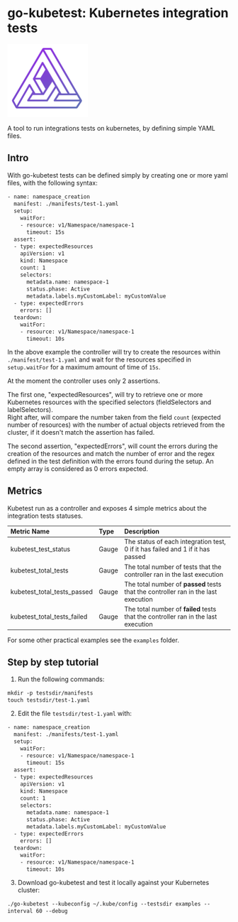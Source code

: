 # go-kubetest: Kubernetes integration tests

![go-kubetest logo](/assets/images/logo.png)


A tool to run integrations tests on kubernetes, by defining simple YAML files.

## Intro

With go-kubetest tests can be defined simply by creating one or more yaml files, with the following syntax:

```
- name: namespace_creation
  manifest: ./manifests/test-1.yaml
  setup:
    waitFor:
    - resource: v1/Namespace/namespace-1
      timeout: 15s
  assert:
  - type: expectedResources
    apiVersion: v1
    kind: Namespace
    count: 1
    selectors:
      metadata.name: namespace-1
      status.phase: Active
      metadata.labels.myCustomLabel: myCustomValue
  - type: expectedErrors
    errors: []
  teardown:
    waitFor:
    - resource: v1/Namespace/namespace-1
      timeout: 10s
```

In the above example the controller will try to create the resources within `./manifest/test-1.yaml` and wait for the resources specified in `setup.waitFor` for a maximum amount of time of `15s`.

At the moment the controller uses only 2 assertions.

The first one, "expectedResources", will try to retrieve one or more Kubernetes resources with the specified selectors (fieldSelectors and labelSelectors).<br/>
Right after, will compare the number taken from the field `count` (expected number of resources) with the number of actual objects retrieved from the cluster, if it doesn't match the assertion has failed.<br/>

The second assertion, "expectedErrors", will count the errors during the creation of the resources and match the number of error and the regex defined in the test definition with the errors found during the setup. An empty array is considered as 0 errors expected.

## Metrics

Kubetest run as a controller and exposes 4 simple metrics about the integration tests statuses.<br/>


| Metric Name                   | Type  | Description |
| :---                          | :---  | :---  |
| kubetest_test_status          | Gauge | The status of each integration test, 0 if it has failed and 1 if it has passed |
| kubetest_total_tests          | Gauge | The total number of tests that the controller ran in the last execution |
| kubetest_total_tests_passed   | Gauge | The total number of **passed** tests that the controller ran in the last execution |
| kubetest_total_tests_failed   | Gauge | The total number of **failed** tests that the controller ran in the last execution        |


For some other practical examples see the `examples` folder.<br/>

## Step by step tutorial

1. Run the following commands:<br/>
```
mkdir -p testsdir/manifests
touch testsdir/test-1.yaml
```

2. Edit the file `testsdir/test-1.yaml` with:<br/>
```
- name: namespace_creation
  manifest: ./manifests/test-1.yaml
  setup:
    waitFor:
    - resource: v1/Namespace/namespace-1
      timeout: 15s
  assert:
  - type: expectedResources
    apiVersion: v1
    kind: Namespace
    count: 1
    selectors:
      metadata.name: namespace-1
      status.phase: Active
      metadata.labels.myCustomLabel: myCustomValue
  - type: expectedErrors
    errors: []
  teardown:
    waitFor:
    - resource: v1/Namespace/namespace-1
      timeout: 10s
```

3. Download go-kubetest and test it locally against your Kubernetes cluster:<br/>

```
./go-kubetest --kubeconfig ~/.kube/config --testsdir examples --interval 60 --debug
```
